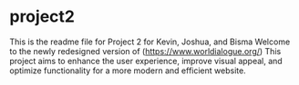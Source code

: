 # project2
This is the readme file for Project 2 for Kevin, Joshua, and Bisma
Welcome to the newly redesigned version of (https://www.worldialogue.org/) This project aims to enhance the user experience, improve visual appeal, and optimize functionality for a more modern and efficient website. 
